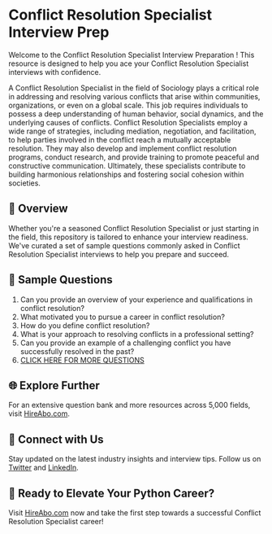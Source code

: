 # Conflict Resolution Specialist Interview Prep

Welcome to the Conflict Resolution Specialist Interview Preparation ! This resource is designed to help you ace your Conflict Resolution Specialist interviews with confidence.

A Conflict Resolution Specialist in the field of Sociology plays a critical role in addressing and resolving various conflicts that arise within communities, organizations, or even on a global scale. This job requires individuals to possess a deep understanding of human behavior, social dynamics, and the underlying causes of conflicts. Conflict Resolution Specialists employ a wide range of strategies, including mediation, negotiation, and facilitation, to help parties involved in the conflict reach a mutually acceptable resolution. They may also develop and implement conflict resolution programs, conduct research, and provide training to promote peaceful and constructive communication. Ultimately, these specialists contribute to building harmonious relationships and fostering social cohesion within societies.

## 🚀 Overview

Whether you're a seasoned Conflict Resolution Specialist or just starting in the field, this repository is tailored to enhance your interview readiness. We've curated a set of sample questions commonly asked in Conflict Resolution Specialist interviews to help you prepare and succeed.

## 📝 Sample Questions

1. Can you provide an overview of your experience and qualifications in conflict resolution?
2. What motivated you to pursue a career in conflict resolution?
3. How do you define conflict resolution?
4. What is your approach to resolving conflicts in a professional setting?
5. Can you provide an example of a challenging conflict you have successfully resolved in the past?
6. [CLICK HERE FOR MORE QUESTIONS](https://hireabo.com/job/7_1_46/Conflict%20Resolution%20Specialist)

## 🌐 Explore Further

For an extensive question bank and more resources across 5,000 fields, visit [HireAbo.com](https://www.hireabo.com).

## 📱 Connect with Us

Stay updated on the latest industry insights and interview tips. Follow us on [Twitter](https://twitter.com/hireabo) and [LinkedIn](https://www.linkedin.com/in/hire-abo-3609972a8/).

## 🚀 Ready to Elevate Your Python Career?

Visit [HireAbo.com](https://www.hireabo.com) now and take the first step towards a successful Conflict Resolution Specialist career!